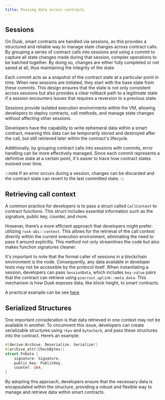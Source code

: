```yaml
---
title: Passing data across contracts
---
```


## Sessions

On Dusk, smart contracts are handled via sessions, as this provides a structured and reliable way to manage state changes across contract calls. By grouping a series of contract calls into sessions and using a commit to capture all state changes made during that session, complex operations to be batched together. By doing so, changes are either fully completed or not saved at all, thus maintaining the integrity of the state.


Each commit acts as a snapshot of the contract state at a particular point in time. When new sessions are initiated, they start with the base state from these commits. This design ensures that the state is not only consistent across sessions but also provides a clear rollback path to a legitimate state if a session encounters issues that requires a reversion to a previous state. 

Sessions provide isolated execution environments within the VM, allowing developers to deploy contracts, call methods, and manage state changes without affecting other sessions.

Developers have the capability to write ephemeral data within a smart contract, meaning this data can be temporarily stored and destroyed after the call, but still retrieved later within the contract's lifecycle.

Additionally, by grouping contract calls into sessions with commits, error handling can be more effectively managed. Since each commit represents a definitive state at a certain point, it's easier to trace how contract states evolved over time.

:::note
If an error occurs during a session, changes can be discarded and the contract state can revert to the last committed state.
:::
 
 


## Retrieving call context

A common practice for developers is to pass a struct called ```CallContext``` to contract functions. This struct includes essential information such as the signature, public key, counter, and more.

However, there’s a more efficient approach that developers might prefer: utilizing ```rusk-abi::context```. This allows for the retrieval of the call context directly within the current execution environment, eliminating the need to pass it around explicitly. This method not only streamlines the code but also makes function signatures cleaner.

It's important to note that the formal caller of sessions in a blockchain environment is the node. Consequently, any data available in developer tests may not be accessible by the protocol itself. When instantiating a session, developers can pass ```SessionData```, which includes ```key-value``` pairs that the contract can retrieve using ```piecrust_uplink::meta_data```. This mechanism is how Dusk exposes data, like block height, to smart contracts.

A practical example can be see <a href="https://github.com/dusk-network/piecrust/blob/f4d5951da3c7d2a6ea77ae63e33dfc9c49ff2d93/piecrust/tests/everest.rs#L18" target="_blank" >here</a>.

## Serialized Structures
One important consideration is that data retrieved in one context may not be available in another. To circumvent this issue, developers can create serializable structures using ```rkyv``` and ```bytecheck```, and pass these structures into the contract. Here’s an example:

```rust
#[derive(Archive, Deserialize, Serialize)]
#[archive_attr(CheckBytes)]
struct FnData {
    signature: Signature,
    public_key: PublicKey,
    counter: u64,
}
```

By adopting this approach, developers ensure that the necessary data is encapsulated within the structure, providing a robust and flexible way to manage and retrieve data within smart contracts.

